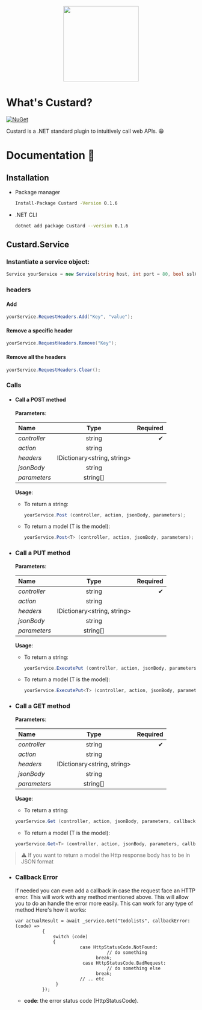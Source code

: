 <p align="center" class="container" >
  <img width="200px" src="https://user-images.githubusercontent.com/37577669/85275198-47b3ca00-b480-11ea-8273-d990295416a7.png" />
  
</p>

# What's Custard? 
[![NuGet](https://img.shields.io/nuget/v/Custard.svg?style=flat)](https://www.nuget.org/packages/Custard/)

Custard is a .NET standard plugin to intuitively call web APIs. 😁



# Documentation 📄
## Installation
- Package manager
  ```Bash
  Install-Package Custard -Version 0.1.6
  ```
- .NET CLI
  ```Bash
  dotnet add package Custard --version 0.1.6
  ```
## Custard.Service
### Instantiate a service object:

```C#
Service yourService = new Service(string host, int port = 80, bool sslCertificate = false); 
```
### headers

#### Add
```C#
yourService.RequestHeaders.Add("Key", "value");
```

#### Remove a specific header
```C#
yourService.RequestHeaders.Remove("Key");
```
#### Remove all the headers
```C#
yourService.RequestHeaders.Clear();
```

### Calls
- #### Call a POST method

  **Parameters**:

  | Name      | Type     | Required     |
  | :------------- | :----------: | -----------: |
  |  *controller* | string   | ✔    |
  |  *action* | string   |     |
  |  *headers* | IDictionary<string, string>   |    |
  |  *jsonBody* | string   |     |
  |  *parameters* | string[]   |     |


  **Usage**:
  - To return a string:
    ```C#
    yourService.Post (controller, action, jsonBody, parameters);
    ```
  - To return a model (T is the model):
    ```C#
    yourService.Post<T> (controller, action, jsonBody, parameters);
    ```
- ### Call a PUT method

  **Parameters**:

  | Name      | Type     | Required     |
  | :------------- | :----------: | -----------: |
  |  *controller* | string   | ✔    |
  |  *action* | string   |     |
  |  *headers* | IDictionary<string, string>   |    |
  |  *jsonBody* | string   |     |
  |  *parameters* | string[]   |     |


  **Usage**:
  - To return a string:
    ```C#
    yourService.ExecutePut (controller, action, jsonBody, parameters);
    ```
  - To return a model (T is the model):
    ```C#
    yourService.ExecutePut<T> (controller, action, jsonBody, parameters);
    ```

- ### Call a GET method

  **Parameters**:

  | Name      | Type     | Required     |
  | :------------- | :----------: | -----------: |
  |  *controller* | string   | ✔    |
  |  *action* | string   |     |
  |  *headers* | IDictionary<string, string>   |    |
  |  *jsonBody* | string   |     |
  |  *parameters* | string[]   |     |


  **Usage**:
  - To return a string:
  ```C#
  yourService.Get (controller, action, jsonBody, parameters, callbackError);
  ```
  - To return a model (T is the model):
  ```C#
  yourService.Get<T> (controller, action, jsonBody, parameters, callbackError);
  ```


> ⚠ If you want to return a model the Http response body has to be in JSON format

- ### Callback Error
  If needed you can even add a callback in case the request face an HTTP error. This will work with any method mentioned above. This will allow you to do an handle the error       more easily.
  This can work for any type of method
  Here's how it works:
  ``` Csharp
  var actualResult = await _service.Get("todolists", callbackError: (code) => 
            {
                switch (code)
                {
                          case HttpStatusCode.NotFound: 
                                    // do something
                                break;
                           case HttpStatusCode.BadRequest: 
                                    // do something else
                                break;
                          // .. etc
                 }
            });
  ```
  - **code**: the error status code (HttpStatusCode).

